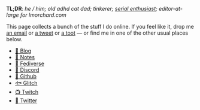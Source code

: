 **TL;DR**: _he / him; old adhd cat dad; tinkerer; [serial enthusiast]; editor-at-large for lmorchard.com_

[serial enthusiast]: https://blog.lmorchard.com/2006/05/26/confessions-of-a-serial-enthusiast/

This page collects a bunch of the stuff I do online. If you feel like it, drop me [an email](mailto:me@lmorchard.com) or
[a tweet](https://twitter.com/lmorchard) or [a toot](https://toot.cafe/@lmorchard) &mdash; or find me in one of
the other usual places below.

- [🧾 Blog](https://blog.lmorchard.com)
- [📝 Notes](https://lmorchard.github.io/notes/)
- [🐘 Fediverse](https://hackers.town/@lmorchard)
- [💬 Discord](https://discord.com/invite/UXeuPNv)
- [🐙 Github](https://github.com/lmorchard)
- [🐟 Glitch](https://glitch.com/@lmorchard)
- [📺 Twitch](https://twitch.tv/lmorchard)
- [🐥 Twitter](https://twitter.com/lmorchard)
